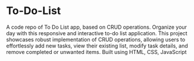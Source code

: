 # To-Do-List
A code repo of To Do List app, based on CRUD operations.
Organize your day with this responsive and interactive to-do list application.
This project showcases robust implementation of CRUD operations, allowing users to effortlessly add new tasks, view their existing list, modify task details, and remove completed or unwanted items. 
Built using HTML, CSS, JavaScript
